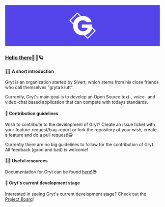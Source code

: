 <div align="center">
  <img src="./default.png">
</div>

### [Hello there](https://youtu.be/rEq1Z0bjdwc?t=6)👋🏼:ringed_planet:

<h4>🙋‍♂️ A short introduction</h4>
<p>Gryt is an organization started by Sivert, which stems from his close friends who call themselves "gryta krutt".</p>
<p>Currently, Gryt's main goal is to develop an Open Source text-, voice- and video-chat based application that can compete with todays standards.</p>

<h4>🌈 Contribution guidelines</h4>
<p>Wish to contribute to the development of Gryt? Create an issue ticket with your feature-request/bug-report or fork the repository of your wish, create a feature 
  and do a pull request!😀</p>
  <p>Currently there are no big guidelines to follow for the contribution of Gryt. All feedback (good and bad) is welcome!</p>

<h4>👩‍💻 Useful resources</h4>
<p>Documentation for Gryt can be found <a href="https://sivertgh.gitbook.io/gryt/">here!</a>😎</p>

<h4>🧪 Gryt's current development stage</h4>
<p>Interested in seeing Gryt's current development stage? Check out the <a href="https://github.com/orgs/Gryta-Krutt/projects/1">Project Board</a>!</p>

